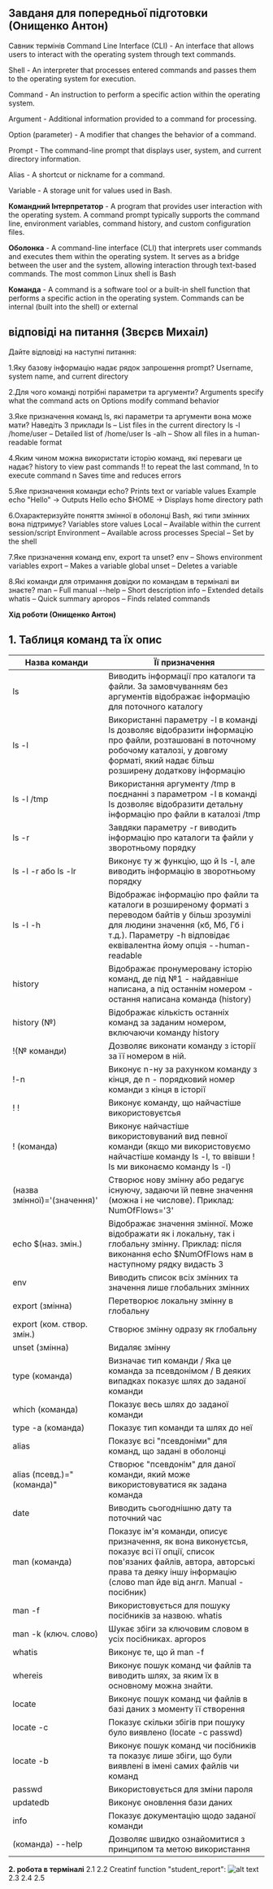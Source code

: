 ## Завданя для попередньої підготовки (Онищенко Антон)
Савник термінів
Command Line Interface (CLI) - An interface that allows users to interact with the operating system through text commands.

Shell - An interpreter that processes entered commands and passes them to the operating system for execution.

Command - An instruction to perform a specific action within the operating system.

Argument - Additional information provided to a command for processing.

Option (parameter) - A modifier that changes the behavior of a command.

Prompt - The command-line prompt that displays user, system, and current directory information.

Alias - A shortcut or nickname for a command.

Variable - A storage unit for values used in Bash.

**Командний Інтерпретатор** - A program that provides user interaction with the operating system. A command prompt typically supports the command line, environment variables, command history, and custom configuration files. 

**Оболонка** -  A command-line interface (CLI) that interprets user commands and executes them within the operating system. It serves as a bridge between the user and the system, allowing interaction through text-based commands. The most common Linux shell is Bash

**Команда** - A command is a software tool or a built-in shell function that performs a specific action in the operating system. Commands can be internal (built into the shell) or external


## відповіді на питання (Звєрєв Михаіл)

Дайте відповіді на наступні питання:

1.Яку базову інформацію надає рядок запрошення prompt?
Username, system name, and current directory

2.Для чого команді потрібні параметри та аргументи?
Arguments specify what the command acts on
Options modify command behavior

3.Яке призначення команд ls, які параметри та аргументи вона може мати? Наведіть 3 приклади
ls – List files in the current directory
ls -l /home/user – Detailed list of /home/user
ls -alh – Show all files in a human-readable format

4.Яким чином можна використати історію команд, які переваги це надає?
history to view past commands
!! to repeat the last command, !n to execute command n
Saves time and reduces errors

5.Яке призначення команди echo?
Prints text or variable values
Example
echo "Hello" → Outputs Hello
echo $HOME → Displays home directory path

6.Охарактеризуйте поняття змінної в оболонці Bash, які типи змінних вона підтримує? 
Variables store values
Local – Available within the current session/script
Environment – Available across processes
Special – Set by the shell

7.Яке призначення команд env, export та unset?
env – Shows environment variables
export – Makes a variable global
unset – Deletes a variable

8.Які команди для отримання довідки по командам в терміналі ви знаєте?
man <command> – Full manual
--help – Short description
info <command> – Extended details
whatis <command> – Quick summary
apropos <keyword> – Finds related commands

**Хід роботи (Онищенко Антон)**
## 1. Таблиця команд та їх опис
| Назва команди | Її призначення |
| --- | --- |
| ls | Виводить інформації про каталоги та файли. За замовчуванням без аргументів відображає інформацію для поточного каталогу |
| ls -l | Використанні параметру -l в команді ls дозволяє відобразити інформацію про файли, розташовані в поточному робочому каталозі, у довгому форматі, який надає більш розширену додаткову інформацію |
| ls -l /tmp | Використання аргументу /tmp в поєднанні з параметром -l в команді ls дозволяє відобразити детальну інформацію про файли в каталозі /tmp |
| ls -r | Завдяки параметру -r виводить інформацію про каталоги та файли у зворотньому порядку |
| ls -l -r або ls -lr | Виконує ту ж функцію, що й ls -l, але виводить інформацію в зворотньому порядку |
| ls -l -h | Відображає інформацію про файли та каталоги в розширеному форматі з переводом байтів у більш зрозумілі для людини значення (кб, Мб, Гб і т.д.). Параметру -h відповідає еквівалентна йому опція --human-readable|
| history | Відображає пронумеровану історію команд, де під №1 - найдавніше написана, а під останнім номером - остання написана команда (history) |
| history (№) | Відображає кількість останніх команд за заданим номером, включаючи команду history |
| !(№ команди) | Дозволяє виконати команду з історії за її номером в ній. |
| !-n | Виконує n-ну за рахунком команду з кінця, де n - порядковий номер команди з кінця в історії |
| ! ! | Виконує команду, що найчастіше використовуєтсья |
| ! (команда) | Виконує найчастіше використовуваний вид певної команди (якщо ми використовуємо найчастіше команду ls -l, то ввівши ! ls ми виконаємо команду ls -l) |
| (назва змінної)='(значення)' | Створює нову змінну або редагує існуючу, задаючи їй певне значення (можна і не числове). Приклад: NumOfFlows='3' |
| echo $(наз. змін.) | Відображає значення змінної. Може відображати як і локальну, так і глобальну змінну. Приклад: після виконання echo $NumOfFlows нам в наступному рядку видасть 3 |
| env | Виводить список всіх змінних та значення лише глобальних змінних |
| export (змінна) | Перетворює локальну змінну в глобальну |
| export (ком. створ. змін.) | Створює змінну одразу як глобальну |
| unset (змінна) | Видаляє змінну |
| type (команда) | Визначає тип команди / Яка це команда за псевдонімом / В деяких випадках показує шлях до заданої команди |
| which (команда) | Показує весь шлях до заданої команди |
| type -a (команда) | Показує тип команди та шлях до неї |
| alias | Показує всі "псевдоніми" для команд, що задані в оболонці |
| alias (псевд.)="(команда)" | Створює "псевдонім" для даної команди, який може використовуватися як задана команда |
| date | Виводить сьогоднішню дату та поточний час |
| man (команда) | Показує ім'я команди, описує призначення, як вона виконуєтсья, показує всі її опції, список пов'язаних файлів, автора, авторські права та деяку іншу інформацію (слово man йде від англ. Manual - посібник)|
| man -f | Використовується для пошуку посібників за назвою. whatis |
| man -k (ключ. слово) | Шукає збіги за ключовим словом в усіх посібниках. apropos |
| whatis | Виконує те, що й man -f |
| whereis | Виконує пошук команд чи файлів та виводить шлях, за яким їх в основному можна знайти. |
| locate | Виконує пошук команд чи файлів в базі даних з моменту її створення |
| locate -c | Показує скільки збігів при пошуку було виявлено (locate -c passwd) |
| locate -b | Виконує пошук команд чи посібників та показує лише збіги, що були виявлені в імені самих файлів чи команд |
| passwd | Використовується для зміни пароля |
| updatedb | Виконує оновлення бази даних |
| info | Показує документацію щодо заданої команди |
| (команда) --help | Дозволяє швидко ознайомитися з принципом та метою використання  |

**2. робота в терміналі**
2.1 
2.2  Creatinf function "student_report":
![alt text](https://discord.com/channels/@me/1317092536866570261/1344704515068399637)
2.3
2.4
2.5
